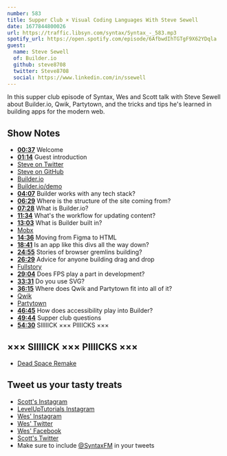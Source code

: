 ```yaml
---
number: 583
title: Supper Club × Visual Coding Languages With Steve Sewell
date: 1677844800026
url: https://traffic.libsyn.com/syntax/Syntax_-_583.mp3
spotify_url: https://open.spotify.com/episode/6AfbwdIhTGTgF9X62YDqla
guest:
  name: Steve Sewell
  of: Builder.io
  github: steve8708
  twitter: Steve8708
  social: https://www.linkedin.com/in/ssewell
---
```


In this supper club episode of Syntax, Wes and Scott talk with Steve Sewell about Builder.io, Qwik, Partytown, and the tricks and tips he's learned in building apps for the modern web.

## Show Notes

- **[00:37](#t=00:37)** Welcome
- **[01:14](#t=01:14)** Guest introduction
- [Steve on Twitter](https://twitter.com/Steve8708)
- [Steve on GitHub](https://github.com/steve8708)
- [Builder.io](https://www.builder.io/)
- [Builder.io/demo](https://builder.io/demo)
- **[04:07](#t=04:07)** Builder works with any tech stack?
- **[06:29](#t=06:29)** Where is the structure of the site coming from?
- **[07:28](#t=07:28)** What is Builder.io?
- **[11:34](#t=11:34)** What's the workflow for updating content?
- **[13:03](#t=13:03)** What is Builder built in?
- [Mobx](https://mobx.js.org/README.html)
- **[14:36](#t=14:36)** Moving from Figma to HTML
- **[18:41](#t=18:41)** Is an app like this divs all the way down?
- **[24:55](#t=24:55)** Stories of browser gremlins building?
- **[26:29](#t=26:29)** Advice for anyone building drag and drop
- [Fullstory](https://www.fullstory.com)
- **[29:04](#t=29:04)** Does FPS play a part in development?
- **[33:31](#t=33:31)** Do you use SVG?
- **[36:15](#t=36:15)** Where does Qwik and Partytown fit into all of it?
- [Qwik](https://qwik.builder.io)
- [Partytown](https://partytown.builder.io)
- **[46:45](#t=46:45)** How does accessibility play into Builder?
- **[49:44](#t=49:44)** Supper club questions
- **[54:30](#t=54:30)** SIIIIICK ××× PIIIICKS ×××

## ××× SIIIIICK ××× PIIIICKS ×××

- [Dead Space Remake](<https://en.wikipedia.org/wiki/Dead_Space_(2023_video_game)>)

## Tweet us your tasty treats

- [Scott's Instagram](https://www.instagram.com/stolinski/)
- [LevelUpTutorials Instagram](https://www.instagram.com/LevelUpTutorials/)
- [Wes' Instagram](https://www.instagram.com/wesbos/)
- [Wes' Twitter](https://twitter.com/wesbos)
- [Wes' Facebook](https://www.facebook.com/wesbos.developer)
- [Scott's Twitter](https://twitter.com/stolinski)
- Make sure to include [@SyntaxFM](https://twitter.com/SyntaxFM) in your tweets
